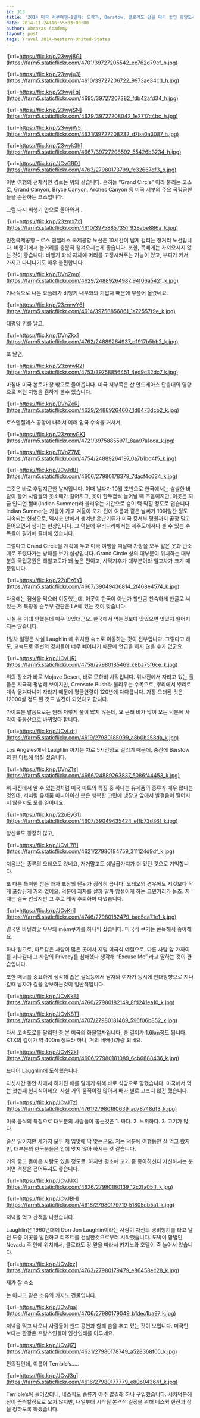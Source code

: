 ```yaml
---
id: 313
title: '2014 미국 서부여행-1일차: 도착과, Barstow, 콜로라도 강을 따라 놓인 휴양도시 Laughlin 등(October 3, 2014)'
date: 2014-11-24T16:55:03+00:00
author: Abraxas Academy
layout: post
tags: Travel 2014-Western-United-States
---
```

![url=https://flic.kr/p/23wyj8G](https://farm5.staticflickr.com/4701/39727205542_ec762d79ef_h.jpg)

![url=https://flic.kr/p/23wyju3](https://farm5.staticflickr.com/4610/39727206722_9973ae34cd_h.jpg)

![url=https://flic.kr/p/23wyjFq](https://farm5.staticflickr.com/4695/39727207382_fdb42afd34_h.jpg)

![url=https://flic.kr/p/23wyjSN](https://farm5.staticflickr.com/4629/39727208042_1e2717c4bc_h.jpg)

![url=https://flic.kr/p/23wyjW5](https://farm5.staticflickr.com/4631/39727208232_d7ba0a3087_h.jpg)

![url=https://flic.kr/p/23wyk3h](https://farm5.staticflickr.com/4667/39727208592_55426b3234_h.jpg)

![url=https://flic.kr/p/JCvGRD](https://farm5.staticflickr.com/4763/27980173799_fc32667df3_b.jpg)

이번 여행의 전체적인 경로는 위와 같습니다. 흔히들 “Grand Circle” 이라 불리는 코스로, Grand Canyon, Bryce Canyon, Arches Canyon 등 미국 서부의 주요 국립공원들을 순환하는 코스입니다.

그럼 다시 비행기 안으로 돌아와서…

![url=https://flic.kr/p/23zmx7x](https://farm5.staticflickr.com/4610/39758857351_928abe886a_k.jpg)

인천국제공항 – 로스 엔젤레스 국제공항 노선은 10시간이 넘게 걸리는 장거리 노선입니다. 비행기에서 놀거리를 충분히 챙겨오시는게 좋습니다. 또한, 목베게는 가져오시지 않는 것이 좋습니다. 비행기 좌석 자체에 머리를 고정시켜주는 기능이 있고, 부피가 커서 가지고 다니니기도 매우 불편합니다.

![url=https://flic.kr/p/DVnZmp](https://farm5.staticflickr.com/4629/24889264987_94f06a542f_k.jpg)

기내식으로 나온 요플레가 비행기 내부와의 기압차 때문에 부풀어 올랐네요.

![url=https://flic.kr/p/23zmwY6](https://farm5.staticflickr.com/4614/39758856861_1a72557f9e_k.jpg)

태평양 위를 날고, 

![url=https://flic.kr/p/DVnZkx](https://farm5.staticflickr.com/4762/24889264937_d1917b5bb2_k.jpg)

또 날면, 

![url=https://flic.kr/p/23zmwR2](https://farm5.staticflickr.com/4753/39758856451_4ed9c32dc7_k.jpg)

마침내 미국 본토가 창 밖으로 들어옵니다. 미국 서부쪽은 산 안드레아스 단층대의 영향으로 저런 지형을 흔하게 볼수 있습니다.

![url=https://flic.kr/p/DVnZeR](https://farm5.staticflickr.com/4629/24889264607_1d8473dcb2_k.jpg)

로스엔젤레스 공항에 내려서 여러 입국 수속을 거쳐서,

![url=https://flic.kr/p/23zmwGK](https://farm5.staticflickr.com/4721/39758855971_8aa97a1cca_k.jpg)

![url=https://flic.kr/p/DVnZ7M](https://farm5.staticflickr.com/4754/24889264197_0a7b1bd4f5_k.jpg)

![url=https://flic.kr/p/JCvJdB](https://farm5.staticflickr.com/4606/27980178379_7dacf4c634_k.jpg)

그것은 바로 후덥지근한 날씨입니다. 이때 날짜가 10월 초반으로 한국에서는 쌀쌀한 바람이 불어 사람들의 옷소매가 길어지고, 옷이 한두겹씩 늘어날 때 즈음이지만, 이곳은 지금 인디언 썸머(Indian Summer)라 불리우는 기간으로 숨이 턱 막힐 정도로 덥습니다. Indian Summer는 가을이 가고 겨울이 오기 전에 여름과 같은 날씨가 10여일간 정도 지속되는 현상으로, 멕시코 만에서 생겨난 온난기류가 미국 중서부 평원까지 곧장 밀고 들어오면서 생기는 현상입니다. 그 덕분에 우리나라에서는 제주도에서나 볼 수 있는 수목들이 길가에 즐비해 있습니다.

그렇다고 Grand Circle을 계획에 두고 미국 여행을 떠날때 가방을 모두 얇은 옷과 반소매로 꾸렸다가는 낭패를 보기 십상입니다. Grand Circle 상의 대부분이 위치하는 대부분의 국립공원은 해발고도가 꽤 높은 편이고, 사막기후가 대부분이라 일교차가 크기 때문입니다.

![url=https://flic.kr/p/22uEz6Y](https://farm5.staticflickr.com/4667/39049436814_2f468e4574_k.jpg)

다음에는 점심을 먹으러 이동했는데, 이곳이 한국이 아닌가 할만큼 친숙하게 한글로 써있는 저 북창동 순두부 간판은 LA에 있는 것이 맞습니다.

사실 큰 기대 안했는데 매우 맛있더군요. 한국에서 먹는것보다 맛있으면 맛있지 떨어지지는 않습니다.

1일차 일정은 사실 Laughlin 에 위치한 숙소로 이동하는 것이 전부입니다. 그렇다고 해도, 고속도로 주변의 경치들이 너무 뺴어나기  때문에 언급을 하지 않을 수가 없군요.

![url=https://flic.kr/p/JCvLjR](https://farm5.staticflickr.com/4758/27980185469_c8ba75f6ce_k.jpg)

위의 장소가 바로 Mojave Desert, 바로 모하비 사막입니다. 위사진에서 자라고 있는 풀들은 지극히 평범해 보이지만, Creosote Bush라 불리우는 수목으로, 뿌리에서 뿌리로 계속 옮겨다니며 자라기 때문에 평균연령이 120년에 다다릅니다. 가장 오래된 것은 12000살 정도 된 것도 발견이 되었다고 합니다.

가이드분 말씀으로는 원래 저렇게 풀이 많지 않은데, 요 근래 비가 많이 오는 덕분에 사막이 꽃동산으로 바뀌었다 합니다.

![url=https://flic.kr/p/JCvLdt](https://farm5.staticflickr.com/4619/27980185099_a8b0b258da_k.jpg)

Los Angeles에서 Laughlin 까지는 차로 5시간정도 걸리기 때문에, 중간에 Barstow의 한 마트에 멈춰 섰습니다.

![url=https://flic.kr/p/DVnZ1z](https://farm5.staticflickr.com/4666/24889263837_5086f44453_k.jpg)

위 사진에서 알 수 있는것처럼 미국 마트의 특징 중 하나는 유제품의 종류가 매우 많다는 것인데, 저처럼 유제품 마니아이신 분은 행복한 고민에 냉장고 앞에서 발걸음이 떨어지지 않을지도 모를 일이네요.

![url=https://flic.kr/p/22uEyG1](https://farm5.staticflickr.com/4607/39049435424_effb73d36f_k.jpg)

향신료도 굉장히 많고,

![url=https://flic.kr/p/JCvL7B](https://farm5.staticflickr.com/4621/27980184759_311124d9df_k.jpg)

처음보는 종류의 오레오도 있네요, 저거말고도 예닐곱가지가 더 있던 것으로 기억합니다.

또 다른 특이한 점은 과자 포장의 단위가 굉장히 큽니다. 오레오의 경우에도 저것보다 작게 포장된게 거의 없어요. 덕분에 과자를 살까 말까 망설이게 하는 고민거리가 늘죠. 저 때는 결국 안샀지만 그 후로 계속 후회하며 다녔습니다.

![url=https://flic.kr/p/JCvKri](https://farm5.staticflickr.com/4746/27980182479_bad5ca71e1_k.jpg)

결국엔 바닐라맛 우유와 m&m쿠키를 하나씩 샀습니다. 미국식 쿠기는 쫀득해서 좋아해요.

하나 팁으로, 마트같은 사람이 많은 곳에서 지틸 미국식 예절으로, 다른 사람 앞 가까이를 지나갈때 그 사람의 Privacy를 침해했다 생각해 “Excuse Me” 라고 말하는 것이 관습입니다.

또한 매너를 중요하게 생각해 좁은 길목등에서 남자와 여자가 동시에 반대방향으로 지나갈때 남자가 길을 양보하는것이 일반적입니다.

![url=https://flic.kr/p/JCvKkB](https://farm5.staticflickr.com/4760/27980182149_8fd241ea10_k.jpg)

![url=https://flic.kr/p/JCvK8T](https://farm5.staticflickr.com/4707/27980181469_596f06b852_k.jpg)

다시 고속도로를 달리던 중 본 미국의 화물열차입니다. 총 길이가 1.6km정도 됩니다. KTX의 길이가 약  400m 정도라 하니, 거의 네배(!)가량 되네요.

![url=https://flic.kr/p/JCvK2k](https://farm5.staticflickr.com/4606/27980181089_6cb6888436_k.jpg)

드디어 Laughlin에 도착했습니다.

다섯시간 동안 차에서 허기진 배를 달래기 위해 바로 식당으로 향했습니다. 미국에서 먹는 첫번째 현지식이네요. 사실 거의 움직이질 않아서 배가 별로 고프지 않긴 했습니다.

![url=https://flic.kr/p/JCvJTz](https://farm5.staticflickr.com/4761/27980180639_ad78748df3_k.jpg)

미국 음식의 특징으로 대부분의 사람들이 뽑는것은 1. 짜다. 2. 느끼하다. 3. 고기가 많다.

슬픈 일이지만 세가지 모두 제 입맛에 딱 맞는군요. 저는 덕분에 여행동안 잘 먹고 왔지만, 대부분의 한국분들은 입에 맞지 않아 하시는 것 같습니다.

거의 굶고 돌아온 사람도 있을 정도로. 하지만 평소에 고기 좀 좋아하신다 자신하시는 분이면 걱정은 접어두셔도 좋습니다.

![url=https://flic.kr/p/JCvJJX](https://farm5.staticflickr.com/4626/27980180139_12c2fa05ff_k.jpg)

![url=https://flic.kr/p/JCvJBH](https://farm5.staticflickr.com/4618/27980179719_51805db5a1_k.jpg)

저녁을 먹고 산책을 나왔습니다.

Laughlin은 1960년대에 Don Jon Laughlin이라는 사람이 자신의 경비행기를 타고 날던 도중 이곳을 발견하고 리조트를 건설한것으로부터 시작했습니다. 도박이 합법인 Nevada 주 안에 위치해서, 콜로라도 강 옆을 따라서 카지노와 호텔이 죽 늘어서 있습니다. 

![url=https://flic.kr/p/JCvJxz](https://farm5.staticflickr.com/4763/27980179479_e86458ec28_k.jpg)

제가 잘 숙소

는 아니고 같은 소유의 카지노 건물입니다.

![url=https://flic.kr/p/JCvJqa](https://farm5.staticflickr.com/4706/27980179049_b1dec1ba97_k.jpg)

저녁을 먹고 나오니 사람들이 밴드 공연과 함께 춤을 추고 있는 것이 보입니다. 미국인 보다는 관광온 프랑스인들이 인산인해를 이루네요. 

![url=https://flic.kr/p/JCvJjZ](https://farm5.staticflickr.com/4631/27980178749_a528368f05_k.jpg)

편의점인데, 이름이 Terrible’s…..

![url=https://flic.kr/p/JCvJ3g](https://farm5.staticflickr.com/4616/27980177779_e80b04364f_k.jpg)

Terrible’s에 들어갔더니, 네스퀵도 종류가 아주 많길래 하나 구입했습니다. 시차덕분에 잠이 끔찍할정도로 오지 않지만, 내일부터 시작될 본격적 일정을 위해 네스퀵 한잔과 잠을 청하도록 하겠습니다.   